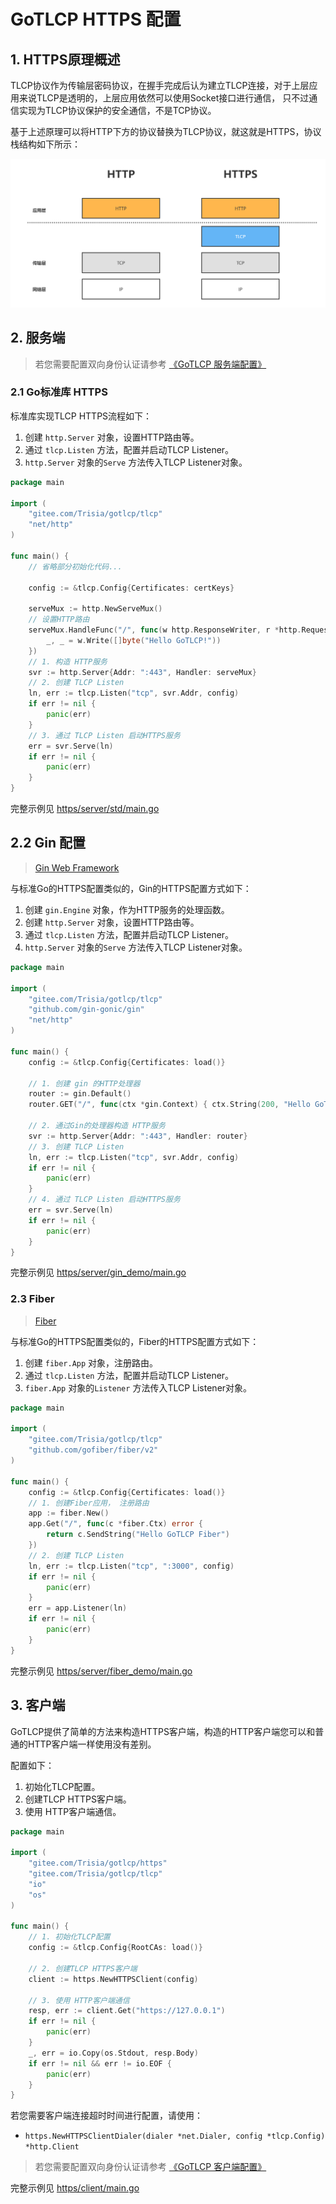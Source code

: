 # GoTLCP HTTPS 配置

## 1. HTTPS原理概述

TLCP协议作为传输层密码协议，在握手完成后认为建立TLCP连接，对于上层应用来说TLCP是透明的，上层应用依然可以使用Socket接口进行通信，
只不过通信实现为TLCP协议保护的安全通信，不是TCP协议。

基于上述原理可以将HTTP下方的协议替换为TLCP协议，就这就是HTTPS，协议栈结构如下所示：

![HTTPS](./img/HTTPS.png)


## 2. 服务端

> 若您需要配置双向身份认证请参考 [《GoTLCP 服务端配置》](./ServerConfig.md)

### 2.1 Go标准库 HTTPS

标准库实现TLCP HTTPS流程如下：

1. 创建 `http.Server` 对象，设置HTTP路由等。
2. 通过 `tlcp.Listen` 方法，配置并启动TLCP Listener。
3. `http.Server` 对象的`Serve` 方法传入TLCP Listener对象。

```go
package main

import (
	"gitee.com/Trisia/gotlcp/tlcp"
	"net/http"
)

func main() {
	// 省略部分初始化代码...
	
	config := &tlcp.Config{Certificates: certKeys}

	serveMux := http.NewServeMux()
	// 设置HTTP路由
	serveMux.HandleFunc("/", func(w http.ResponseWriter, r *http.Request) {
		_, _ = w.Write([]byte("Hello GoTLCP!"))
	})
	// 1. 构造 HTTP服务
	svr := http.Server{Addr: ":443", Handler: serveMux}
	// 2. 创建 TLCP Listen
	ln, err := tlcp.Listen("tcp", svr.Addr, config)
	if err != nil {
		panic(err)
	}
	// 3. 通过 TLCP Listen 启动HTTPS服务
	err = svr.Serve(ln)
	if err != nil {
		panic(err)
	}
}
```

完整示例见 [https/server/std/main.go](../example/https/server/std/main.go)

## 2.2 Gin 配置

> [Gin Web Framework](https://github.com/gin-gonic/gin)

与标准Go的HTTPS配置类似的，Gin的HTTPS配置方式如下：

1. 创建 `gin.Engine` 对象，作为HTTP服务的处理函数。
2. 创建 `http.Server` 对象，设置HTTP路由等。
3. 通过 `tlcp.Listen` 方法，配置并启动TLCP Listener。
4. `http.Server` 对象的`Serve` 方法传入TLCP Listener对象。


```go
package main

import (
	"gitee.com/Trisia/gotlcp/tlcp"
	"github.com/gin-gonic/gin"
	"net/http"
)

func main() {
	config := &tlcp.Config{Certificates: load()}

	// 1. 创建 gin 的HTTP处理器
	router := gin.Default()
	router.GET("/", func(ctx *gin.Context) { ctx.String(200, "Hello GoTLCP Gin!") })

	// 2. 通过Gin的处理器构造 HTTP服务
	svr := http.Server{Addr: ":443", Handler: router}
	// 3. 创建 TLCP Listen
	ln, err := tlcp.Listen("tcp", svr.Addr, config)
	if err != nil {
		panic(err)
	}
	// 4. 通过 TLCP Listen 启动HTTPS服务
	err = svr.Serve(ln)
	if err != nil {
		panic(err)
	}
}
```

完整示例见 [https/server/gin_demo/main.go](../example/https/server/gin_demo/main.go)

### 2.3 Fiber

> [Fiber](https://github.com/gofiber/fiber)

与标准Go的HTTPS配置类似的，Fiber的HTTPS配置方式如下：

1. 创建 `fiber.App` 对象，注册路由。
2. 通过 `tlcp.Listen` 方法，配置并启动TLCP Listener。
3. `fiber.App` 对象的`Listener` 方法传入TLCP Listener对象。

```go
package main

import (
	"gitee.com/Trisia/gotlcp/tlcp"
	"github.com/gofiber/fiber/v2"
)

func main() {
	config := &tlcp.Config{Certificates: load()}
	// 1. 创建Fiber应用， 注册路由
	app := fiber.New()
	app.Get("/", func(c *fiber.Ctx) error {
		return c.SendString("Hello GoTLCP Fiber")
	})
	// 2. 创建 TLCP Listen
	ln, err := tlcp.Listen("tcp", ":3000", config)
	if err != nil {
		panic(err)
	}
	err = app.Listener(ln)
	if err != nil {
		panic(err)
	}
}
```

完整示例见 [https/server/fiber_demo/main.go](../example/https/server/fiber_demo/main.go)

## 3. 客户端

GoTLCP提供了简单的方法来构造HTTPS客户端，构造的HTTP客户端您可以和普通的HTTP客户端一样使用没有差别。

配置如下：

1. 初始化TLCP配置。
2. 创建TLCP HTTPS客户端。
3. 使用 HTTP客户端通信。

```go
package main

import (
	"gitee.com/Trisia/gotlcp/https"
	"gitee.com/Trisia/gotlcp/tlcp"
	"io"
	"os"
)

func main() {
	// 1. 初始化TLCP配置
	config := &tlcp.Config{RootCAs: load()}

	// 2. 创建TLCP HTTPS客户端
	client := https.NewHTTPSClient(config)
	
	// 3. 使用 HTTP客户端通信
	resp, err := client.Get("https://127.0.0.1")
	if err != nil {
		panic(err)
	}
	_, err = io.Copy(os.Stdout, resp.Body)
	if err != nil && err != io.EOF {
		panic(err)
	}
}

```

若您需要客户端连接超时时间进行配置，请使用：

- `https.NewHTTPSClientDialer(dialer *net.Dialer, config *tlcp.Config) *http.Client`


> 若您需要配置双向身份认证请参考 [《GoTLCP 客户端配置》](./ClientConfig.md)

完整示例见 [https/client/main.go](../example/https/client/main.go)

